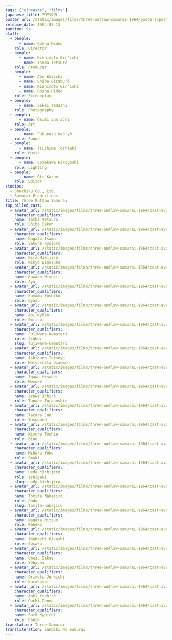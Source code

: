 ```yaml
---
tags: ["cineaste", "films"]
japanese_title: 三匹の侍
poster_url: /static/images/films/three-outlaw-samurai-1964/posters/poster.jpg
release_date: 1964-05-13
runtime: 94
staff:
  - people:
      - name: Gosha Hideo
    role: Director
  - people:
      - name: Kishimoto Gin'ichi
      - name: Tamba Tetsurô
    role: Producer
  - people:
      - name: Abe Keiichi
      - name: Shiba Eizaburô
      - name: Kishimoto Gin'ichi
      - name: Gosha Hideo
    role: Screenplay
  - people:
      - name: Sakai Tadashi
    role: Photography
  - people:
      - name: Ôsumi Jun'ichi
    role: Art
  - people:
      - name: Fukuyasu Ken'yô
    role: Sound
  - people:
      - name: Tsushima Toshiaki
    role: Music
  - people:
      - name: Somekawa Hiroyoshi
    role: Lighting
  - people:
      - name: Ôta Kazuo
    role: Editor
studios:
  - Shochiku Co., Ltd.
  - Samurai Productions
title: Three Outlaw Samurai
top_billed_cast:
  - avatar_url: /static/images/films/three-outlaw-samurai-1964/cast-avatars/tetsuro-tamba-0.jpg
    character_qualifiers:
    name: Tamba Tetsurô
    role: Shiba Sakon
  - avatar_url: /static/images/films/three-outlaw-samurai-1964/cast-avatars/isamu-nagato-0.jpg
    character_qualifiers:
    name: Nagato Isamu
    role: Sakura Kyôjûrô
  - avatar_url: /static/images/films/three-outlaw-samurai-1964/cast-avatars/mikijiro-hira-0.jpg
    character_qualifiers:
    name: Hira Mikijirô
    role: Kikyô Einosuke
  - avatar_url: /static/images/films/three-outlaw-samurai-1964/cast-avatars/miyuki-kuwano-0.jpg
    character_qualifiers:
    name: Kuwano Miyuki
    role: Aya
  - avatar_url: /static/images/films/three-outlaw-samurai-1964/cast-avatars/yoshiko-kayama-0.jpg
    character_qualifiers:
    name: Kayama Yoshiko
    role: Oyasu
  - avatar_url: /static/images/films/three-outlaw-samurai-1964/cast-avatars/kyoko-aoi-0.jpg
    character_qualifiers:
    name: Aoi Kyôko
    role: Omitsu
  - avatar_url: /static/images/films/three-outlaw-samurai-1964/cast-avatars/kamatari-fujiwara-0.jpg
    character_qualifiers:
    name: Fujiwara Kamatari
    role: Jinbei
    slug: fujiwara-kamatari
  - avatar_url: /static/images/films/three-outlaw-samurai-1964/cast-avatars/tatsuya-ishiguro-0.jpg
    character_qualifiers:
    name: Ishiguro Tatsuya
    role: Matsushita Uzaemon
  - avatar_url: /static/images/films/three-outlaw-samurai-1964/cast-avatars/hisashi-igawa-0.jpg
    character_qualifiers:
    name: Igawa Hisashi
    role: Mosuke
  - avatar_url: /static/images/films/three-outlaw-samurai-1964/cast-avatars/ichiro-izawa-0.jpg
    character_qualifiers:
    name: Izawa Ichirô
    role: Tanabe Toranoshin
  - avatar_url: /static/images/films/three-outlaw-samurai-1964/cast-avatars/jun-tatara-0.jpg
    character_qualifiers:
    name: Tatara Jun
    role: Yasugorô
  - avatar_url: /static/images/films/three-outlaw-samurai-1964/cast-avatars/toshie-kimura-0.jpg
    character_qualifiers:
    name: Kimura Toshie
    role: Oine
  - avatar_url: /static/images/films/three-outlaw-samurai-1964/cast-avatars/yoko-mihara-0.jpg
    character_qualifiers:
    name: Mihara Yôko
    role: Omaki
  - avatar_url: /static/images/films/three-outlaw-samurai-1964/cast-avatars/kichijiro-ueda-0.jpg
    character_qualifiers:
    name: Ueda Kichijirô
    role: Ishigaki
    slug: ueda-kichijiro
  - avatar_url: /static/images/films/three-outlaw-samurai-1964/cast-avatars/nakajiro-tomita-0.jpg
    character_qualifiers:
    name: Tomita Nakajirô
    role: Onda
    slug: tomita-nakajiro
  - avatar_url: /static/images/films/three-outlaw-samurai-1964/cast-avatars/mitsuo-nagata-0.jpg
    character_qualifiers:
    name: Nagata Mitsuo
    role: Kaneko
  - avatar_url: /static/images/films/three-outlaw-samurai-1964/cast-avatars/hisashi-imahashi-0.jpg
    character_qualifiers:
    name: Imahashi Hisashi
    role: Gosaku
  - avatar_url: /static/images/films/three-outlaw-samurai-1964/cast-avatars/sakae-umezu-0.jpg
    character_qualifiers:
    name: Umezu Sakae
    role: Yôhachi
  - avatar_url: /static/images/films/three-outlaw-samurai-1964/cast-avatars/junkichi-orimoto-0.jpg
    character_qualifiers:
    name: Orimoto Junkichi
    role: Kurahashi
  - avatar_url: /static/images/films/three-outlaw-samurai-1964/cast-avatars/yoshiro-aoki-0.jpg
    character_qualifiers:
    name: Aoki Yoshirô
    role: Ôuchi Genma
  - avatar_url: /static/images/films/three-outlaw-samurai-1964/cast-avatars/kyoichi-sato-0.jpg
    character_qualifiers:
    name: Satô Kyôichi
    role: Ronin
translation: Three Samurai
transliteration: Sanbiki No Samurai
---
```

